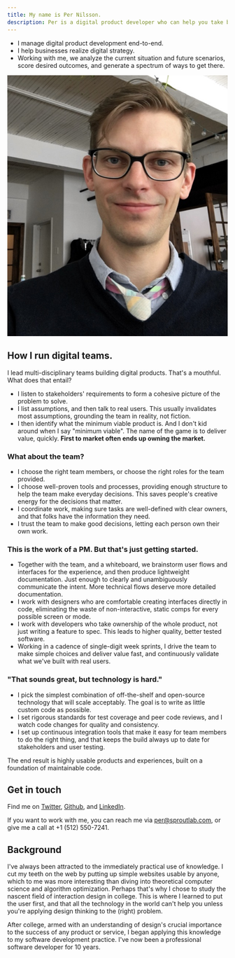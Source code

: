 ```yaml
---
title: My name is Per Nilsson.
description: Per is a digital product developer who can help you take back control over your project.
---
```


- I manage digital product development end-to-end.
- I help businesses realize digital strategy.
- Working with me, we analyze the current situation and future scenarios, score desired outcomes, and generate a spectrum of ways to get there.

![Per Nilsson - Headshot](./per-nilsson-headshot.jpg)

## How I run digital teams.
I lead multi-disciplinary teams building digital products. That's a mouthful. What does that entail?
- I listen to stakeholders' requirements to form a cohesive picture of the problem to solve.
- I list assumptions, and then talk to real users. This usually invalidates most assumptions, grounding the team in reality, not fiction.
- I then identify what the minimum viable product is. And I don't kid around when I say "minimum viable". The name of the game is to deliver value, quickly. **First to market often ends up owning the market.**

### What about the team?
- I choose the right team members, or choose the right roles for the team provided.
- I choose well-proven tools and processes, providing enough structure to help the team make everyday decisions. This saves people's creative energy for the decisions that matter.
- I coordinate work, making sure tasks are well-defined with clear owners, and that folks have the information they need.
- I trust the team to make good decisions, letting each person own their own work.

### This is the work of a PM. But that's just getting started.
- Together with the team, and a whiteboard, we brainstorm user flows and interfaces for the experience, and then produce lightweight documentation. Just enough to clearly and unambiguously communicate the intent. More technical flows deserve more detailed documentation.
- I work with designers who are comfortable creating interfaces directly in code, eliminating the waste of non-interactive, static comps for every possible screen or mode.
- I work with developers who take ownership of the whole product, not just writing a feature to spec. This leads to higher quality, better tested software.
- Working in a cadence of single-digit week sprints, I drive the team to make simple choices and deliver value fast, and continuously validate what we've built with real users.

### "That sounds great, but technology is hard."
- I pick the simplest combination of off-the-shelf and open-source technology that will scale acceptably. The goal is to write as little custom code as possible.
- I set rigorous standards for test coverage and peer code reviews, and I watch code changes for quality and consistency.
- I set up continuous integration tools that make it easy for team members to do the right thing, and that keeps the build always up to date for stakeholders and user testing.

The end result is highly usable products and experiences, built on a foundation of maintainable code.

## Get in touch
Find me on [Twitter](https://twitter.com/persproutlab), [Github](https://github.com/coopy), and [LinkedIn](https://www.linkedin.com/in/sproutlab).

If you want to work with me, you can reach me via per@sproutlab.com, or give me a call at +1 (512) 550-7241.

## Background

I've always been attracted to the immediately practical use of knowledge. I cut my teeth on the web by putting up simple websites usable by anyone, which to me was more interesting than diving into theoretical computer science and algorithm optimization. Perhaps that's why I chose to study the nascent field of interaction design in college. This is where I learned to put the user first, and that all the technology in the world can't help you unless you're applying design thinking to the (right) problem.

After college, armed with an understanding of design's crucial importance to the success of any product or service, I began applying this knowledge to my software development practice. I've now been a professional software developer for 10 years.